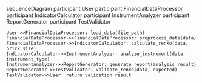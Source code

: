 sequenceDiagram
    participant User
    participant FinancialDataProcessor
    participant IndicatorCalculator
    participant InstrumentAnalyzer
    participant ReportGenerator
    participant TestValidator

    User->>FinancialDataProcessor: load_data(file_path)
    FinancialDataProcessor->>FinancialDataProcessor: preprocess_data(data)
    FinancialDataProcessor->>IndicatorCalculator: calculate_renko(data, brick_size)
    IndicatorCalculator->>InstrumentAnalyzer: analyze_instrument(data, instrument_type)
    InstrumentAnalyzer->>ReportGenerator: generate_report(analysis_result)
    ReportGenerator->>TestValidator: validate_renko(data, expected)
    TestValidator->>User: return validation result